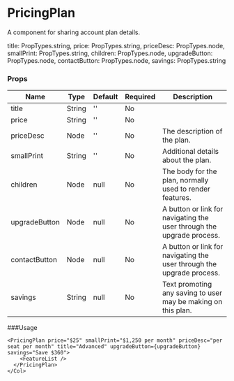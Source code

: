 # PricingPlan
A component for sharing account plan details.

  title: PropTypes.string,
  price: PropTypes.string,
  priceDesc: PropTypes.node,
  smallPrint: PropTypes.string,
  children: PropTypes.node,
  upgradeButton: PropTypes.node,
  contactButton: PropTypes.node,
  savings: PropTypes.string

### Props

| Name                | Type          | Default   | Required | Description                                |
| ------------------- |-------------- | --------- | -------- |------------------------------------------- |
| title               | String   | ''     | No      |  |
| price               | String   | ''     | No      |  |
| priceDesc           | Node     | ''     | No      | The description of the plan. |
| smallPrint          | String   | ''     | No      | Additional details about the plan. |
| children            | Node     | null   | No      | The body for the plan, normally used to render features. |
| upgradeButton       | Node     | null   | No      | A button or link for navigating the user through the upgrade process. |
| contactButton       | Node     | null   | No      | A button or link for navigating the user through the upgrade process. |
| savings             | String   | null   | No      | Text promoting any saving to user may be making on this plan. |

###Usage
```
<PricingPlan price="$25" smallPrint="$1,250 per month" priceDesc="per seat per month" title="Advanced" upgradeButton={upgradeButton} savings="Save $360">
    <FeatureList />
  </PricingPlan>
</Col>
```
